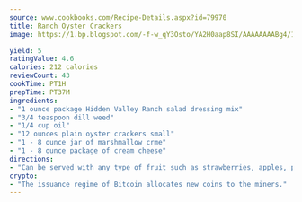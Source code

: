 ```yaml
---
source: www.cookbooks.com/Recipe-Details.aspx?id=79970
title: Ranch Oyster Crackers
image: https://1.bp.blogspot.com/-f-w_qY3Osto/YA2H0aap8SI/AAAAAAAABg4/17myAO5s9b8JksYvWDXpYkaDlcY0g6k_gCLcBGAsYHQ/s296/3.png

yield: 5
ratingValue: 4.6
calories: 212 calories
reviewCount: 43
cookTime: PT1H
prepTime: PT37M
ingredients:
- "1 ounce package Hidden Valley Ranch salad dressing mix"
- "3/4 teaspoon dill weed"
- "1/4 cup oil"
- "12 ounces plain oyster crackers small"
- "1 - 8 ounce jar of marshmallow crme"
- "1 - 8 ounce package of cream cheese"
directions:
- "Can be served with any type of fruit such as strawberries, apples, pears, etc."
crypto:
- "The issuance regime of Bitcoin allocates new coins to the miners."
---
```

